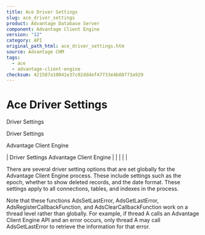 ```yaml
---
title: Ace Driver Settings
slug: ace_driver_settings
product: Advantage Database Server
component: Advantage Client Engine
version: "12"
category: API
original_path_html: ace_driver_settings.htm
source: Advantage CHM
tags:
  - ace
  - advantage-client-engine
checksum: 421587a10041e37c02dd4ef47733e4b88773a929
---
```


# Ace Driver Settings

Driver Settings

Driver Settings

Advantage Client Engine

| Driver Settings  Advantage Client Engine |  |  |  |  |

There are several driver setting options that are set globally for the Advantage Client Engine process. These include settings such as the epoch, whether to show deleted records, and the date format. These settings apply to all connections, tables, and indexes in the process.

Note that these functions AdsSetLastError, AdsGetLastError, AdsRegisterCallbackFunction, and AdsClearCallbackFunction work on a thread level rather than globally. For example, if thread A calls an Advantage Client Engine API and an error occurs, only thread A may call AdsGetLastError to retrieve the information for that error.
